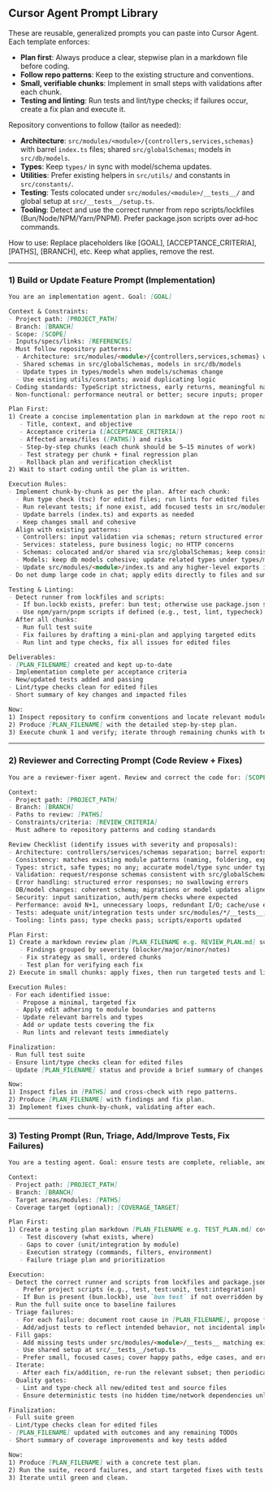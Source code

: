 ## Cursor Agent Prompt Library

These are reusable, generalized prompts you can paste into Cursor Agent. Each template enforces:
- **Plan first**: Always produce a clear, stepwise plan in a markdown file before coding.
- **Follow repo patterns**: Keep to the existing structure and conventions.
- **Small, verifiable chunks**: Implement in small steps with validations after each chunk.
- **Testing and linting**: Run tests and lint/type checks; if failures occur, create a fix plan and execute it.

Repository conventions to follow (tailor as needed):
- **Architecture**: `src/modules/<module>/{controllers,services,schemas}` with barrel `index.ts` files; shared `src/globalSchemas`; models in `src/db/models`.
- **Types**: Keep `types/` in sync with model/schema updates.
- **Utilities**: Prefer existing helpers in `src/utils/` and constants in `src/constants/`.
- **Testing**: Tests colocated under `src/modules/<module>/__tests__/` and global setup at `src/__tests__/setup.ts`.
- **Tooling**: Detect and use the correct runner from repo scripts/lockfiles (Bun/Node/NPM/Yarn/PNPM). Prefer package.json scripts over ad‑hoc commands.

How to use: Replace placeholders like [GOAL], [ACCEPTANCE_CRITERIA], [PATHS], [BRANCH], etc. Keep what applies, remove the rest.

---

### 1) Build or Update Feature Prompt (Implementation)

```markdown
You are an implementation agent. Goal: [GOAL]

Context & Constraints:
- Project path: [PROJECT_PATH]
- Branch: [BRANCH]
- Scope: [SCOPE]
- Inputs/specs/links: [REFERENCES]
- Must follow repository patterns:
  - Architecture: src/modules/<module>/{controllers,services,schemas} with barrel index.ts
  - Shared schemas in src/globalSchemas, models in src/db/models
  - Update types in types/models when models/schemas change
  - Use existing utils/constants; avoid duplicating logic
- Coding standards: TypeScript strictness, early returns, meaningful names, minimal try/catch, no dead code
- Non-functional: performance neutral or better; secure inputs; proper error handling

Plan First:
1) Create a concise implementation plan in markdown at the repo root named [PLAN_FILENAME e.g. PLAN.md] with:
   - Title, context, and objective
   - Acceptance criteria ([ACCEPTANCE_CRITERIA])
   - Affected areas/files ([PATHS]) and risks
   - Step-by-step chunks (each chunk should be 5–15 minutes of work)
   - Test strategy per chunk + final regression plan
   - Rollback plan and verification checklist
2) Wait to start coding until the plan is written.

Execution Rules:
- Implement chunk-by-chunk as per the plan. After each chunk:
  - Run type check (tsc) for edited files; run lints for edited files
  - Run relevant tests; if none exist, add focused tests in src/modules/<module>/__tests__
  - Update barrels (index.ts) and exports as needed
  - Keep changes small and cohesive
- Align with existing patterns:
  - Controllers: input validation via schemas; return structured error responses from global schemas
  - Services: stateless, pure business logic; no HTTP concerns
  - Schemas: colocated and/or shared via src/globalSchemas; keep consistency with existing zod/yup patterns
  - Models: keep db models cohesive; update related types under types/models
  - Update src/modules/<module>/index.ts and any higher-level exports if required
- Do not dump large code in chat; apply edits directly to files and summarize changes

Testing & Linting:
- Detect runner from lockfiles and scripts:
  - If bun.lockb exists, prefer: bun test; otherwise use package.json scripts
  - Use npm/yarn/pnpm scripts if defined (e.g., test, lint, typecheck)
- After all chunks:
  - Run full test suite
  - Fix failures by drafting a mini-plan and applying targeted edits
  - Run lint and type checks, fix all issues for edited files

Deliverables:
- [PLAN_FILENAME] created and kept up-to-date
- Implementation complete per acceptance criteria
- New/updated tests added and passing
- Lint/type checks clean for edited files
- Short summary of key changes and impacted files

Now:
1) Inspect repository to confirm conventions and locate relevant modules/files.
2) Produce [PLAN_FILENAME] with the detailed step-by-step plan.
3) Execute chunk 1 and verify; iterate through remaining chunks with tests/lints after each.
```

---

### 2) Reviewer and Correcting Prompt (Code Review + Fixes)

```markdown
You are a reviewer-fixer agent. Review and correct the code for: [SCOPE or PR/changeset]

Context:
- Project path: [PROJECT_PATH]
- Branch: [BRANCH]
- Paths to review: [PATHS]
- Constraints/criteria: [REVIEW_CRITERIA]
- Must adhere to repository patterns and coding standards

Review Checklist (identify issues with severity and proposals):
- Architecture: controllers/services/schemas separation; barrel exports; no cross-layer leaks
- Consistency: matches existing module patterns (naming, foldering, exports)
- Types: strict, safe types; no any; accurate model/type sync under types/models
- Validation: request/response schemas consistent with src/globalSchemas; defensive checks
- Error handling: structured error responses; no swallowing errors
- DB/model changes: coherent schema; migrations or model updates aligned; indexes/performance considered
- Security: input sanitization, auth/perm checks where expected
- Performance: avoid N+1, unnecessary loops, redundant I/O; cache/use existing utils when applicable
- Tests: adequate unit/integration tests under src/modules/*/__tests__; global setup used correctly
- Tooling: lints pass; type checks pass; scripts/exports updated

Plan First:
1) Create a markdown review plan [PLAN_FILENAME e.g. REVIEW_PLAN.md] summarizing:
   - Findings grouped by severity (blocker/major/minor/notes)
   - Fix strategy as small, ordered chunks
   - Test plan for verifying each fix
2) Execute in small chunks: apply fixes, then run targeted tests and lints

Execution Rules:
- For each identified issue:
  - Propose a minimal, targeted fix
  - Apply edit adhering to module boundaries and patterns
  - Update relevant barrels and types
  - Add or update tests covering the fix
  - Run lints and relevant tests immediately

Finalization:
- Run full test suite
- Ensure lint/type checks clean for edited files
- Update [PLAN_FILENAME] status and provide a brief summary of changes and rationale

Now:
1) Inspect files in [PATHS] and cross-check with repo patterns.
2) Produce [PLAN_FILENAME] with findings and fix plan.
3) Implement fixes chunk-by-chunk, validating after each.
```

---

### 3) Testing Prompt (Run, Triage, Add/Improve Tests, Fix Failures)

```markdown
You are a testing agent. Goal: ensure tests are complete, reliable, and passing for [SCOPE].

Context:
- Project path: [PROJECT_PATH]
- Branch: [BRANCH]
- Target areas/modules: [PATHS]
- Coverage target (optional): [COVERAGE_TARGET]

Plan First:
1) Create a testing plan markdown [PLAN_FILENAME e.g. TEST_PLAN.md] covering:
   - Test discovery (what exists, where)
   - Gaps to cover (unit/integration by module)
   - Execution strategy (commands, filters, environment)
   - Failure triage plan and prioritization

Execution:
- Detect the correct runner and scripts from lockfiles and package.json:
  - Prefer project scripts (e.g., test, test:unit, test:integration)
  - If Bun is present (bun.lockb), use `bun test` if not overridden by scripts
- Run the full suite once to baseline failures
- Triage failures:
  - For each failure: document root cause in [PLAN_FILENAME], propose fix, implement minimal change
  - Add/adjust tests to reflect intended behavior, not incidental implementation details
- Fill gaps:
  - Add missing tests under src/modules/<module>/__tests__ matching existing style
  - Use shared setup at src/__tests__/setup.ts
  - Prefer small, focused cases; cover happy paths, edge cases, and error handling
- Iterate:
  - After each fix/addition, re-run the relevant subset; then periodically run the full suite
- Quality gates:
  - Lint and type-check all new/edited test and source files
  - Ensure deterministic tests (no hidden time/network dependencies unless mocked)

Finalization:
- Full suite green
- Lint/type checks clean for edited files
- [PLAN_FILENAME] updated with outcomes and any remaining TODOs
- Short summary of coverage improvements and key tests added

Now:
1) Produce [PLAN_FILENAME] with a concrete test plan.
2) Run the suite, record failures, and start targeted fixes with tests.
3) Iterate until green and clean.
```


